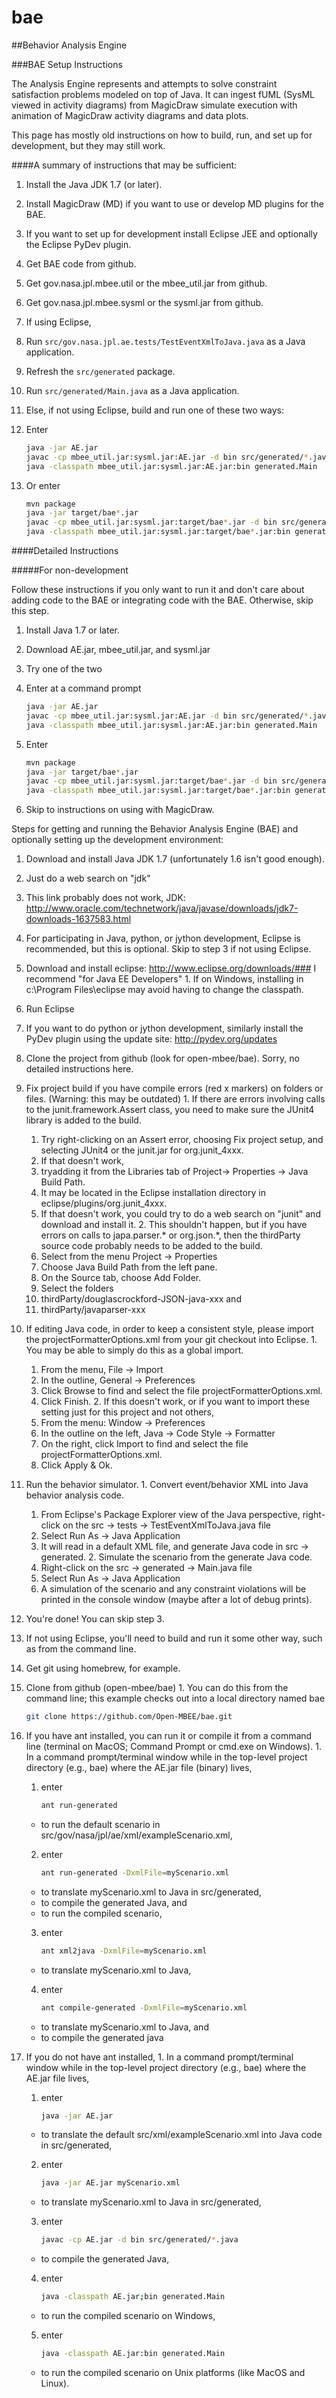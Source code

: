 # bae
##Behavior Analysis Engine

###BAE Setup Instructions 

The Analysis Engine represents and attempts to solve constraint satisfaction problems modeled on top of Java. It can ingest fUML (SysML 
viewed in activity diagrams) from MagicDraw simulate execution with animation of MagicDraw activity diagrams and data plots. 

This page has mostly old instructions on how to build, run, and set up for development, but they may still work.

####A summary of instructions that may be sufficient: 

1. Install the Java JDK 1.7 (or later). 
2. Install MagicDraw (MD) if you want to use or develop MD plugins for the BAE. 
3. If you want to set up for development install Eclipse JEE and optionally the Eclipse PyDev plugin. 
4. Get BAE code from github.
5. Get gov.nasa.jpl.mbee.util or the mbee_util.jar from github.
5. Get gov.nasa.jpl.mbee.sysml or the sysml.jar from github.
5. If using Eclipse, 
  1. Run `src/gov.nasa.jpl.ae.tests/TestEventXmlToJava.java` as a Java application. 
  2. Refresh the `src/generated` package. 
  3. Run `src/generated/Main.java` as a Java application. 
6. Else, if not using Eclipse, build and run one of these two ways:
  1. Enter

        ```bash
        java -jar AE.jar
        javac -cp mbee_util.jar:sysml.jar:AE.jar -d bin src/generated/*.java  # change the colons to semi-colons for Windows
        java -classpath mbee_util.jar:sysml.jar:AE.jar:bin generated.Main     # change the colons to semi-colons for Windows
        ```
        
  2. Or enter
  
        ```bash
        mvn package
        java -jar target/bae*.jar
        javac -cp mbee_util.jar:sysml.jar:target/bae*.jar -d bin src/generated/*.java  # change the colons to semi-colons for Windows
        java -classpath mbee_util.jar:sysml.jar:target/bae*.jar:bin generated.Main     # change the colons to semi-colons for Windows
        ```

####Detailed Instructions 

#####For non-development 

Follow these instructions if you only want to run it and don't care about adding code to the BAE or integrating code with the BAE. Otherwise, 
skip this step. 

1. Install Java 1.7 or later. 
2. Download AE.jar, mbee_util.jar, and sysml.jar
3. Try one of the two
  1. Enter at a command prompt
  
        ```bash
        java -jar AE.jar
        javac -cp mbee_util.jar:sysml.jar:AE.jar -d bin src/generated/*.java  # change the colons to semi-colons for Windows
        java -classpath mbee_util.jar:sysml.jar:AE.jar:bin generated.Main     # change the colons to semi-colons for Windows
       ```
       
  2. Enter
  
       ```bash
       mvn package
       java -jar target/bae*.jar
       javac -cp mbee_util.jar:sysml.jar:target/bae*.jar -d bin src/generated/*.java  # change the colons to semi-colons for Windows
       java -classpath mbee_util.jar:sysml.jar:target/bae*.jar:bin generated.Main     # change the colons to semi-colons for Windows
       ```
       
5. Skip to instructions on using with MagicDraw. 

Steps for getting and running the Behavior Analysis Engine (BAE) and optionally setting up the development 
environment: 

1. Download and install Java JDK 1.7 (unfortunately 1.6 isn't good enough). 
  1. Just do a web search on "jdk" 
  2. This link probably does not work, JDK: http://www.oracle.com/technetwork/java/javase/downloads/jdk7-downloads-1637583.html 
2. For participating in Java, python, or jython development, Eclipse is recommended, but this is optional. Skip to step 3 if not using 
Eclipse. 
  1. Download and install eclipse: http://www.eclipse.org/downloads/### I recommend "for Java EE Developers" 
    1. If on Windows, installing in c:\Program Files\eclipse may avoid having to change the classpath.
  2. Run Eclipse
  3. If you want to do python or jython development, similarly install the PyDev plugin using the update site: http://pydev.org/updates 
  4. Clone the project from github (look for open-mbee/bae).  Sorry, no detailed instructions here.
  5. Fix project build if you have compile errors (red x markers) on folders or files. (Warning: this may be outdated)
    1. If there are errors involving calls to the junit.framework.Assert class, you need to make sure the JUnit4 library is 
added to the build. 
      1. Try right-clicking on an Assert error, choosing Fix project setup, and selecting JUnit4 or the junit.jar for 
org.junit_4xxx. 
      2. If that doesn't work, 
        1. tryadding it from the Libraries tab of Project-> Properties -> Java Build Path. 
        2. It may be located in the Eclipse installation directory in eclipse/plugins/org.junit_4xxx. 
      3. If that doesn't work, you could try to do a web search on "junit" and download and install it. 
    2. This shouldn't happen, but if you have errors on calls to japa.parser.* or org.json.*, then the thirdParty source code 
probably needs to be added to the build. 
      1. Select from the menu Project -> Properties 
      2. Choose Java Build Path from the left pane. 
      3. On the Source tab, choose Add Folder. 
      4. Select the folders 
        1. thirdParty/douglascrockford-JSON-java-xxx and 
        2. thirdParty/javaparser-xxx 
  6. If editing Java code, in order to keep a consistent style, please import the projectFormatterOptions.xml from your git 
checkout into Eclipse. 
    1. You may be able to simply do this as a global import. 
      1. From the menu, File -> Import 
      2. In the outline, General -> Preferences 
      3. Click Browse to find and select the file projectFormatterOptions.xml. 
      4. Click Finish. 
    2. If this doesn't work, or if you want to import these setting just for this project and not others, 
      1. From the menu: Window -> Preferences 
      2. In the outline on the left, Java -> Code Style -> Formatter 
      3. On the right, click Import to find and select the file projectFormatterOptions.xml. 
      4. Click Apply & Ok. 
  7. Run the behavior simulator. 
    1. Convert event/behavior XML into Java behavior analysis code. 
      1. From Eclipse's Package Explorer view of the Java perspective, right-click on the src -> tests -> 
TestEventXmlToJava.java file 
      2. Select Run As -> Java Application 
      3. It will read in a default XML file, and generate Java code in src -> generated. 
    2. Simulate the scenario from the generate Java code. 
      1. Right-click on the src -> generated -> Main.java file 
      2. Select Run As -> Java Application 
      3. A simulation of the scenario and any constraint violations will be printed in the console window (maybe 
after a lot of debug prints). 
  8. You're done! You can skip step 3. 
3. If not using Eclipse, you'll need to build and run it some other way, such as from the command line. 
  1. Get git using homebrew, for example. 
  2. Clone from github (open-mbee/bae)
    1. You can do this from the command line; this example checks out into a local directory named bae
    
        ```bash
        git clone https://github.com/Open-MBEE/bae.git
        ```
            
  3. If you have ant installed, you can run it or compile it from a command line (terminal on MacOS; Command Prompt or 
cmd.exe on Windows). 
    1. In a command prompt/terminal window while in the top-level project directory (e.g., bae) where the AE.jar file 
(binary) lives, 
      1. enter
      
            ```bash
            ant run-generated 
            ```
            
        * to run the default scenario in src/gov/nasa/jpl/ae/xml/exampleScenario.xml,
      2. enter
      
            ```bash
            ant run-generated -DxmlFile=myScenario.xml 
            ```
            
        * to translate myScenario.xml to Java in src/generated, 
        * to compile the generated Java, and 
        * to run the compiled scenario, 
      3. enter
      
            ```bash
            ant xml2java -DxmlFile=myScenario.xml 
            ```
            
        * to translate myScenario.xml to Java, 
      4. enter
      
            ```bash
            ant compile-generated -DxmlFile=myScenario.xml 
            ```
               
        * to translate myScenario.xml to Java, and 
        * to compile the generated java 
  4. If you do not have ant installed, 
    1. In a command prompt/terminal window while in the top-level project directory (e.g., bae) where the AE.jar file 
lives,
      1. enter

            ```bash
            java -jar AE.jar 
            ```
               
        * to translate the default src/xml/exampleScenario.xml into Java code in src/generated, 
      2. enter

            ```bash
            java -jar AE.jar myScenario.xml 
            ```
               
        * to translate myScenario.xml to Java in src/generated, 
      3. enter

            ```bash
            javac -cp AE.jar -d bin src/generated/*.java 
            ```
               
        * to compile the generated Java, 
      4. enter

            ```bash
            java -classpath AE.jar;bin generated.Main 
            ```
               
        * to run the compiled scenario on Windows, 
      5. enter
      
            ```bash
            java -classpath AE.jar:bin generated.Main 
            ```
              
        * to run the compiled scenario on Unix platforms (like MacOS and Linux). 


